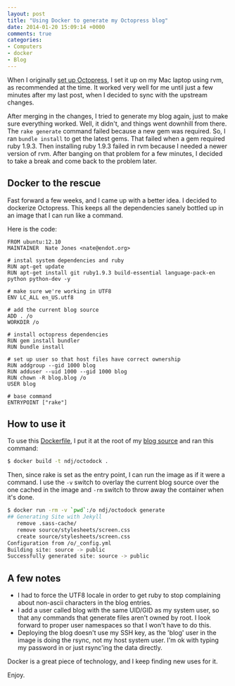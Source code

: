 ```yaml
---
layout: post
title: "Using Docker to generate my Octopress blog"
date: 2014-01-20 15:09:14 +0000
comments: true
categories: 
- Computers
- docker
- Blog
---
```


When I originally [set up Octopress](/2011/11/05/wordpress-to-octopress/), I set it up on my Mac laptop using rvm, as recommended at the time.  It worked very well for me until just a few minutes after my last post, when I decided to sync with the upstream changes.

After merging in the changes, I tried to generate my blog again, just to make sure everything worked.  Well, it didn't, and things went downhill from there.  The `rake generate` command failed because a new gem was required.  So, I ran `bundle install` to get the latest gems.  That failed when a gem required ruby 1.9.3.  Then installing ruby 1.9.3 failed in rvm because I needed a newer version of rvm.  After banging on that problem for a few minutes, I decided to take a break and come back to the problem later.

## Docker to the rescue

Fast forward a few weeks, and I came up with a better idea.  I decided to dockerize Octopress.  This keeps all the dependencies sanely bottled up in an image that I can run like a command.

Here is the code:

```
FROM ubuntu:12.10
MAINTAINER  Nate Jones <nate@endot.org>

# instal system dependencies and ruby
RUN apt-get update
RUN apt-get install git ruby1.9.3 build-essential language-pack-en python python-dev -y

# make sure we're working in UTF8
ENV LC_ALL en_US.utf8

# add the current blog source
ADD . /o
WORKDIR /o

# install octopress dependencies
RUN gem install bundler
RUN bundle install

# set up user so that host files have correct ownership
RUN addgroup --gid 1000 blog
RUN adduser --uid 1000 --gid 1000 blog
RUN chown -R blog.blog /o
USER blog

# base command
ENTRYPOINT ["rake"]
```

## How to use it

To use this [Dockerfile](https://github.com/justone/endot.org/blob/master/Dockerfile), I put it at the root of my [blog source](https://github.com/justone/endot.org) and ran this command:

``` sh
$ docker build -t ndj/octodock .
```

Then, since rake is set as the entry point, I can run the image as if it were a command.  I use the `-v` switch to overlay the current blog source over the one cached in the image and `-rm` switch to throw away the container when it's done.

``` sh
$ docker run -rm -v `pwd`:/o ndj/octodock generate
## Generating Site with Jekyll
   remove .sass-cache/
   remove source/stylesheets/screen.css
   create source/stylesheets/screen.css
Configuration from /o/_config.yml
Building site: source -> public
Successfully generated site: source -> public
```

## A few notes

* I had to force the UTF8 locale in order to get ruby to stop complaining about non-ascii characters in the blog entries.
* I add a user called blog with the same UID/GID as my system user, so that any commands that generate files aren't owned by root.  I look forward to proper user namespaces so that I won't have to do this.
* Deploying the blog doesn't use my SSH key, as the 'blog' user in the image is doing the rsync, not my host system user.  I'm ok with typing my password in or just rsync'ing the data directly.

Docker is a great piece of technology, and I keep finding new uses for it.

Enjoy.
